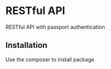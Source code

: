 # RESTful API
RESTful API with passport authentication
## Installation
Use the composer to install package